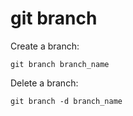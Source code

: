 # git branch

Create a branch:

    git branch branch_name

Delete a branch:

    git branch -d branch_name
